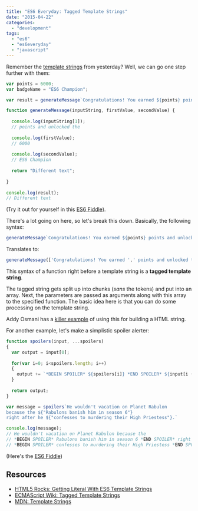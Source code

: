 ```yaml
---
title: "ES6 Everyday: Tagged Template Strings"
date: "2015-04-22"
categories: 
  - "development"
tags: 
  - "es6"
  - "es6everyday"
  - "javascript"
---
```


Remember the [template strings](http://www.loganfranken.com/blog/821/es6-everyday-template-strings/) from yesterday? Well, we can go one step further with them:

```javascript
var points = 6000;
var badgeName = "ES6 Champion";

var result = generateMessage`Congratulations! You earned ${points} points and unlocked the ${badgeName}`;

function generateMessage(inputString, firstValue, secondValue) {
  
  console.log(inputString[1]);
  // points and unlocked the
  
  console.log(firstValue);
  // 6000
  
  console.log(secondValue);
  // ES6 Champion
  
  return "Different text";
  
}
    
console.log(result);
// Different text
```

(Try it out for yourself in this [ES6 Fiddle](http://www.es6fiddle.net/i6pmuywy/)).

There's a lot going on here, so let's break this down. Basically, the following syntax:

```javascript
generateMessage`Congratulations! You earned ${points} points and unlocked the ${badgeName}`;
```

Translates to:

```javascript
generateMessage(['Congratulations! You earned ',' points and unlocked the '], points, badgeName);
```

This syntax of a function right before a template string is a **tagged template string**.

The tagged string gets split up into chunks (_sans_ the tokens) and put into an array. Next, the parameters are passed as arguments along with this array to the specified function. The basic idea here is that you can do some processing on the template string.

Addy Osmani has a [killer example](http://updates.html5rocks.com/2015/01/ES6-Template-Strings) of using this for building a HTML string.

For another example, let's make a simplistic spoiler alerter:

```javascript
function spoilers(input, ...spoilers)
{
  var output = input[0];
  
  for(var i=0; i<spoilers.length; i++)
  {
    output += `*BEGIN SPOILER* ${spoilers[i]} *END SPOILER* ${input[i + 1]}`;
  }
  
  return output;
}

var message = spoilers`He wouldn't vacation on Planet Rabulon
because the ${"Rabulons banish him in season 6"}
right after he ${"confesses to murdering their High Priestess"}.`

console.log(message);
// He wouldn't vacation on Planet Rabulon because the
// *BEGIN SPOILER* Rabulons banish him in season 6 *END SPOILER* right after he
// *BEGIN SPOILER* confesses to murdering their High Priestess *END SPOILER*.
```

(Here's the [ES6 Fiddle](http://www.es6fiddle.net/i6prdmv4/))

## Resources

- [HTML5 Rocks: Getting Literal With ES6 Template Strings](http://updates.html5rocks.com/2015/01/ES6-Template-Strings)
- [ECMAScript Wiki: Tagged Template Strings](http://tc39wiki.calculist.org/es6/template-strings/)
- [MDN: Template Strings](https://developer.mozilla.org/en-US/docs/Web/JavaScript/Reference/template_strings)
